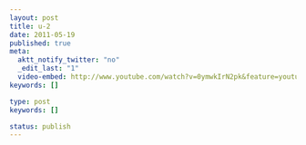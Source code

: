 ```yaml
---
layout: post
title: u-2
date: 2011-05-19
published: true
meta:
  aktt_notify_twitter: "no"
  _edit_last: "1"
  video-embed: http://www.youtube.com/watch?v=0ymwkIrN2pk&feature=youtube_gdata_player
keywords: []

type: post
keywords: []

status: publish
---
```


